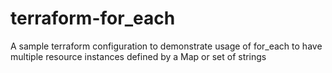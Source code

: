 # terraform-for_each
A sample terraform configuration to demonstrate usage of for_each to have multiple resource instances defined by a Map or set of strings
